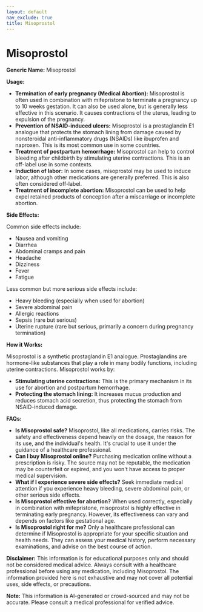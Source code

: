 ```yaml
---
layout: default
nav_exclude: true
title: Misoprostol
---
```


# Misoprostol

**Generic Name:** Misoprostol

**Usage:**

* **Termination of early pregnancy (Medical Abortion):** Misoprostol is often used in combination with mifepristone to terminate a pregnancy up to 10 weeks gestation.  It can also be used alone, but is generally less effective in this scenario.  It causes contractions of the uterus, leading to expulsion of the pregnancy.
* **Prevention of NSAID-induced ulcers:** Misoprostol is a prostaglandin E1 analogue that protects the stomach lining from damage caused by nonsteroidal anti-inflammatory drugs (NSAIDs) like ibuprofen and naproxen.  This is its most common use in some countries.
* **Treatment of postpartum hemorrhage:** Misoprostol can help to control bleeding after childbirth by stimulating uterine contractions.  This is an off-label use in some contexts.
* **Induction of labor:**  In some cases, misoprostol may be used to induce labor, although other medications are generally preferred. This is also often considered off-label.
* **Treatment of incomplete abortion:**  Misoprostol can be used to help expel retained products of conception after a miscarriage or incomplete abortion.

**Side Effects:**

Common side effects include:

* Nausea and vomiting
* Diarrhea
* Abdominal cramps and pain
* Headache
* Dizziness
* Fever
* Fatigue

Less common but more serious side effects include:

* Heavy bleeding (especially when used for abortion)
* Severe abdominal pain
* Allergic reactions
* Sepsis (rare but serious)
* Uterine rupture (rare but serious, primarily a concern during pregnancy termination)


**How it Works:**

Misoprostol is a synthetic prostaglandin E1 analogue.  Prostaglandins are hormone-like substances that play a role in many bodily functions, including uterine contractions.  Misoprostol works by:

* **Stimulating uterine contractions:**  This is the primary mechanism in its use for abortion and postpartum hemorrhage.
* **Protecting the stomach lining:**  It increases mucus production and reduces stomach acid secretion, thus protecting the stomach from NSAID-induced damage.

**FAQs:**

* **Is Misoprostol safe?**  Misoprostol, like all medications, carries risks.  The safety and effectiveness depend heavily on the dosage, the reason for its use, and the individual's health.  It's crucial to use it under the guidance of a healthcare professional.
* **Can I buy Misoprostol online?**  Purchasing medication online without a prescription is risky.  The source may not be reputable, the medication may be counterfeit or expired, and you won't have access to proper medical supervision.
* **What if I experience severe side effects?**  Seek immediate medical attention if you experience heavy bleeding, severe abdominal pain, or other serious side effects.
* **Is Misoprostol effective for abortion?**  When used correctly, especially in combination with mifepristone, misoprostol is highly effective in terminating early pregnancy. However, its effectiveness can vary and depends on factors like gestational age.
* **Is Misoprostol right for me?**  Only a healthcare professional can determine if Misoprostol is appropriate for your specific situation and health needs.  They can assess your medical history, perform necessary examinations, and advise on the best course of action.

**Disclaimer:** This information is for educational purposes only and should not be considered medical advice.  Always consult with a healthcare professional before using any medication, including Misoprostol.  The information provided here is not exhaustive and may not cover all potential uses, side effects, or precautions.


**Note:** This information is AI-generated or crowd-sourced and may not be accurate. Please consult a medical professional for verified advice.